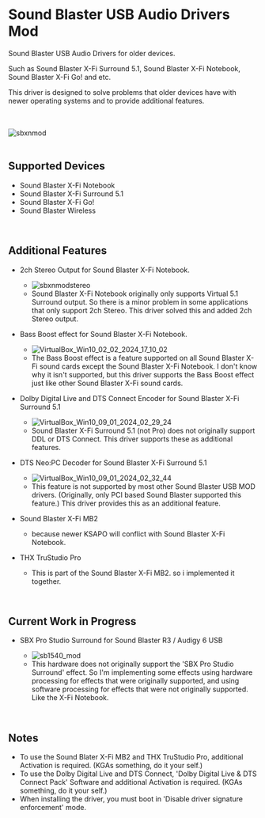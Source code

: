# Sound Blaster USB Audio Drivers Mod

Sound Blaster USB Audio Drivers for older devices.

Such as Sound Blaster X-Fi Surround 5.1, Sound Blaster X-Fi Notebook, Sound Blaster X-Fi Go! and etc.

This driver is designed to solve problems that older devices have with newer operating systems and to provide additional features.

<br/><br/>
![sbxnmod](https://github.com/kgtmaven/SoundBlasterUSBAudioMod/assets/24592498/94b22b31-ed95-44cf-9d2b-5fbb8802f859)
<br/><br/>

## Supported Devices
 - Sound Blaster X-Fi Notebook
 - Sound Blaster X-Fi Surround 5.1
 - Sound Blaster X-Fi Go!
 - Sound Blaster Wireless

<br/>

## Additional Features
 - 2ch Stereo Output for Sound Blaster X-Fi Notebook.
   - ![sbxnmodstereo](https://github.com/kgtmaven/SoundBlasterUSBAudioMod/assets/24592498/3a4771ca-9745-4942-b226-3a6d85878cb9)
   - Sound Blaster X-Fi Notebook originally only supports Virtual 5.1 Surround output. So there is a minor problem in some applications that only support 2ch Stereo. This driver solved this and added 2ch Stereo output.

 - Bass Boost effect for Sound Blaster X-Fi Notebook.
   - ![VirtualBox_Win10_02_02_2024_17_10_02](https://github.com/kgtmaven/SoundBlasterUSBAudioMod/assets/24592498/f6e69a8b-fe28-4003-b12d-11bd27e19a7e)
   - The Bass Boost effect is a feature supported on all Sound Blaster X-Fi sound cards except the Sound Blaster X-Fi Notebook. I don't know why it isn't supported, but this driver supports the Bass Boost effect just like other Sound Blaster X-Fi sound cards.
     
 - Dolby Digital Live and DTS Connect Encoder for Sound Blaster X-Fi Surround 5.1
   - ![VirtualBox_Win10_09_01_2024_02_29_24](https://github.com/kgtmaven/SoundBlasterUSBAudioMod/assets/24592498/5ac239fc-ef51-412d-bc27-182cc61f0349)
   - Sound Blaster X-Fi Surround 5.1 (not Pro) does not originally support DDL or DTS Connect. This driver supports these as additional features.
 
 - DTS Neo:PC Decoder for Sound Blaster X-Fi Surround 5.1
   - ![VirtualBox_Win10_09_01_2024_02_32_44](https://github.com/kgtmaven/SoundBlasterUSBAudioMod/assets/24592498/10fb011b-fb59-45a1-a50b-5dc1ef442bda)
   - This feature is not supported by most other Sound Blaster USB MOD drivers. (Originally, only PCI based Sound Blaster supported this feature.) This driver provides this as an additional feature.

 - Sound Blaster X-Fi MB2
   - because newer KSAPO will conflict with Sound Blaster X-Fi Notebook.

 - THX TruStudio Pro
   - This is part of the Sound Blaster X-Fi MB2. so i implemented it together.



<br/>

## Current Work in Progress
  - SBX Pro Studio Surround for Sound Blaster R3 / Audigy 6 USB

    - ![sb1540_mod](https://github.com/kgtmaven/SoundBlasterUSBAudioMod/assets/24592498/654e51ba-b5e4-4f59-8052-5b6754effadc)
    - This hardware does not originally support the 'SBX Pro Studio Surround' effect. So I'm implementing some effects using hardware processing for effects that were originally supported, and using software processing for effects that were not originally supported. Like the X-Fi Notebook.

<br/>

## Notes
 - To use the Sound Blater X-Fi MB2 and THX TruStudio Pro, additional Activation is required. (KGAs something, do it your self.)
 - To use the Dolby Digital Live and DTS Connect, 'Dolby Digital Live & DTS Connect Pack' Software and additional Activation is required. (KGAs something, do it your self.)
 - When installing the driver, you must boot in 'Disable driver signature enforcement' mode.
